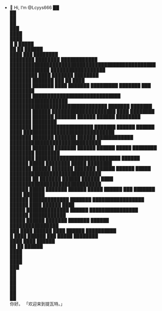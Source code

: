 - 👋 Hi, I’m @Lcyys666
                                                                                   ██                
                                                                                   ██                
                                                                                   ██                
                                                                                   ██                
                                                                                   ███               
                                                                                  ████               
                                                                                  ████               
            █                                             █                       █████              
           ██                                             ██                     ██████              
          ████                                           ███                    ████████             
        ████████                                       ████████               ████████████           
     █████████████████████████████████████████████████████████████         ██████████████████        
        █████████             ████                     ███████                  ████████             
         ███████            ███████                      ███   ██                 ████               
         ███████  ███████     ████     ███████            █████████  ███████      ███      ████████  
         ███████  █████████████████████████████  ███████████████████ ████████████████████████████████
         ███████  ███████              ███████   ██████ █████████████████████     ████     ████████  
         ███████  ███████              ███████   ██████ ██████       ████████    ███████   ████████  
         ███████  ████████████████████ ███████   ██████ ██████ ████  ██████████████████████████████  
         ███████  ███████              ███████   ██████ ████████████ ██████████████████████████████  
         ███████  ███████              ███████   ██████ ██████ █████ ████████   ████████   ████████  
        ████████  ████████████████████████████   ██████ ██████ █████ ████████     █████    ████████  
        ███████   ██████     ███████   ███████   ██████ ██████ █████ ██████████████████████████████  
        ███████   ██         ███████             ██████ ██████ ████  ██████████████████████████████  
        ██████      █████    ███████   ██████    █████  ██████ ███   ███████      ████      ███████  
       ██████  █████████████ ███████ █████████████████  ██████       ████        ██████        ████  
      █████  ██████████████  ██████  ████████████████   ██████                ████████████           
     █████   ██████          ███████         ███████    ██████              ████████████████         
    ███        ████          ██████          ████       ██████                 ██████████            
  █                  ████    ██████     ███             █████                   ████████             
                             ████                       ████                     ██████              
                             ██                         ██                       ██████              
                                                                                  ████               
                                                                                  ████               
                                                                                  ████               
                                                                                   ███               
                                                                                   ██                
                                                                                   ██                
                                                                                   ██                
                                                                                   ██                
                                                                                   ██                
                                                                                   ██                
 你好。
 「欢迎来到提瓦特。」

<!---
Lcyys666/Lcyys666 is a ✨ special ✨ repository because its `README.md` (this file) appears on your GitHub profile.
You can click the Preview link to take a look at your changes.
--->
